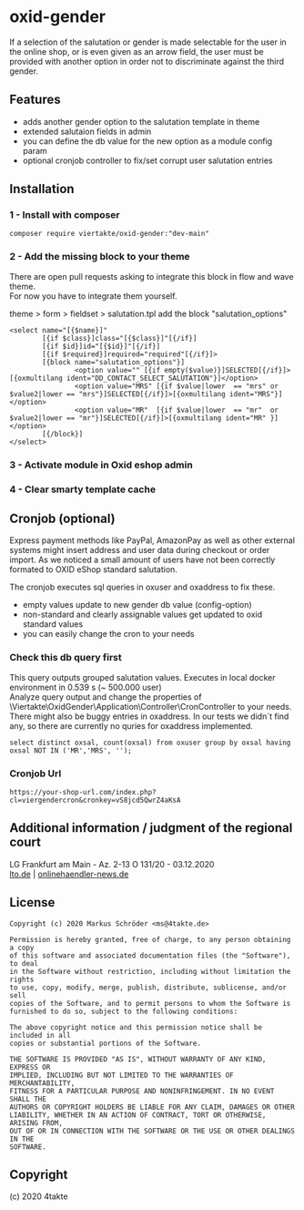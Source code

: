# oxid-gender
If a selection of the salutation or gender is made selectable for the user in the online shop, or is even given as an arrow field, the user must be provided with another option in order not to discriminate against the third gender.

## Features
- adds another gender option to the salutation template in theme
- extended salutaion fields in admin
- you can define the db value for the new option as a module config param
- optional cronjob controller to fix/set corrupt user salutation entries

## Installation
### 1 - Install with composer
```
composer require viertakte/oxid-gender:"dev-main"
```
### 2 - Add the missing block to your theme
There are open pull requests asking to integrate this block in flow and wave theme.  
For now you have to integrate them yourself.

theme > form > fieldset > salutation.tpl
add the block "salutation_options"
```
<select name="[{$name}]"
        [{if $class}]class="[{$class}]"[{/if}]
        [{if $id}]id="[{$id}]"[{/if}]
        [{if $required}]required="required"[{/if}]>
        [{block name="salutation_options"}]
                <option value="" [{if empty($value)}]SELECTED[{/if}]>[{oxmultilang ident="DD_CONTACT_SELECT_SALUTATION"}]</option>
                <option value="MRS" [{if $value|lower  == "mrs" or $value2|lower == "mrs"}]SELECTED[{/if}]>[{oxmultilang ident="MRS"}]</option>
                <option value="MR"  [{if $value|lower  == "mr"  or $value2|lower == "mr"}]SELECTED[{/if}]>[{oxmultilang ident="MR" }]</option>
        [{/block}]
</select>
```
### 3 - Activate module in Oxid eshop admin
### 4 - Clear smarty template cache

## Cronjob (optional)
Express payment methods like PayPal, AmazonPay as well as other external systems might insert address and user data during checkout or order import.
As we noticed a small amount of users have not been correctly formated to OXID eShop standard salutation. 

The cronjob executes sql queries in oxuser and oxaddress to fix these.

- empty values update to new gender db value (config-option)
- non-standard and clearly assignable values get updated to oxid standard values
- you can easily change the cron to your needs

### Check this db query first

This query outputs grouped salutation values. Executes in local docker environment in 0.539 s (~ 500.000 user)  
Analyze query output and change the properties of \Viertakte\OxidGender\Application\Controller\CronController to your needs.
There might also be buggy entries in oxaddress. In our tests we didn´t find any, so there are currently no quries for oxaddress implemented.
```
select distinct oxsal, count(oxsal) from oxuser group by oxsal having oxsal NOT IN ('MR','MRS', '');
```
### Cronjob Url
```
https://your-shop-url.com/index.php?cl=viergendercron&cronkey=vS8jcd5QwrZ4aKsA
```
## Additional information / judgment of the regional court
LG Frankfurt am Main - Az. 2-13 O 131/20 - 03.12.2020  
[lto.de](https://www.lto.de/recht/nachrichten/n/lg-frankfurt-am-main-2-13-o-131-20-geschlechtsneutrale-anrede-beim-fahrkartenkauf-diskriminierung-allgemeines-persoenlichkeitsrecht/) |
[onlinehaendler-news.de](https://www.onlinehaendler-news.de/e-recht/aktuelle-urteile/134043-drittes-geschlecht-online-shops-waehlbar)


## License
    Copyright (c) 2020 Markus Schröder <ms@4takte.de>
    
    Permission is hereby granted, free of charge, to any person obtaining a copy
    of this software and associated documentation files (the "Software"), to deal
    in the Software without restriction, including without limitation the rights
    to use, copy, modify, merge, publish, distribute, sublicense, and/or sell
    copies of the Software, and to permit persons to whom the Software is
    furnished to do so, subject to the following conditions:
    
    The above copyright notice and this permission notice shall be included in all
    copies or substantial portions of the Software.
    
    THE SOFTWARE IS PROVIDED "AS IS", WITHOUT WARRANTY OF ANY KIND, EXPRESS OR
    IMPLIED, INCLUDING BUT NOT LIMITED TO THE WARRANTIES OF MERCHANTABILITY,
    FITNESS FOR A PARTICULAR PURPOSE AND NONINFRINGEMENT. IN NO EVENT SHALL THE
    AUTHORS OR COPYRIGHT HOLDERS BE LIABLE FOR ANY CLAIM, DAMAGES OR OTHER
    LIABILITY, WHETHER IN AN ACTION OF CONTRACT, TORT OR OTHERWISE, ARISING FROM,
    OUT OF OR IN CONNECTION WITH THE SOFTWARE OR THE USE OR OTHER DEALINGS IN THE
    SOFTWARE.


## Copyright
(c) 2020 4takte
